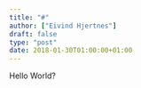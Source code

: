 ```yaml
---
title: "#"
author: ["Eivind Hjertnes"]
draft: false
type: "post"
date: 2018-01-30T01:00:00+01:00
---
```


Hello World?
